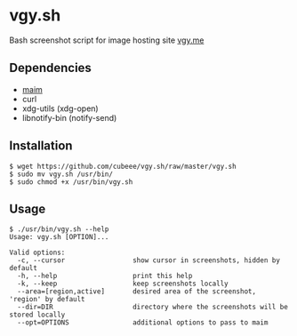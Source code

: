 # vgy.sh

Bash screenshot script for image hosting site [vgy.me](http://vgy.me/)

## Dependencies
* [maim](https://github.com/naelstrof/maim)
* curl
* xdg-utils (xdg-open)
* libnotify-bin (notify-send)

## Installation

    $ wget https://github.com/cubeee/vgy.sh/raw/master/vgy.sh
    $ sudo mv vgy.sh /usr/bin/
    $ sudo chmod +x /usr/bin/vgy.sh 

## Usage

    $ ./usr/bin/vgy.sh --help
    Usage: vgy.sh [OPTION]...
    
    Valid options:
      -c, --cursor                 show cursor in screenshots, hidden by default
      -h, --help                   print this help
      -k, --keep                   keep screenshots locally
      --area=[region,active]       desired area of the screenshot, 'region' by default
      --dir=DIR                    directory where the screenshots will be stored locally
      --opt=OPTIONS                additional options to pass to maim
